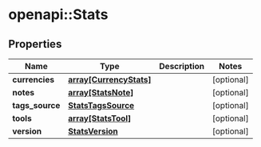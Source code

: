 # openapi::Stats


## Properties
Name | Type | Description | Notes
------------ | ------------- | ------------- | -------------
**currencies** | [**array[CurrencyStats]**](currency_stats.md) |  | [optional] 
**notes** | [**array[StatsNote]**](stats_note.md) |  | [optional] 
**tags_source** | [**StatsTagsSource**](stats_tags_source.md) |  | [optional] 
**tools** | [**array[StatsTool]**](stats_tool.md) |  | [optional] 
**version** | [**StatsVersion**](stats_version.md) |  | [optional] 


